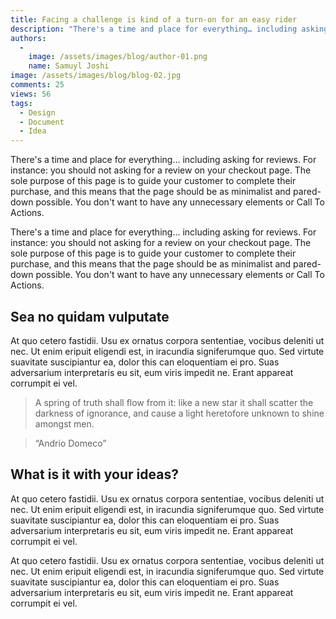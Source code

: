 ```yaml
---
title: Facing a challenge is kind of a turn-on for an easy rider
description: "There's a time and place for everything… including asking for reviews. For instance: you should not asking for a review on your checkout page."
authors:
  -
    image: /assets/images/blog/author-01.png
    name: Samuyl Joshi
image: /assets/images/blog/blog-02.jpg
comments: 25
views: 56
tags: 
  - Design
  - Document
  - Idea
---
```

There's a time and place for everything… including asking for reviews. For instance: you should not asking for a review on your checkout page. The sole purpose of this page is to guide your customer to complete their purchase, and this means that the page should be as minimalist and pared-down possible. You don't want to have any unnecessary elements or Call To Actions.

There's a time and place for everything… including asking for reviews. For instance: you should not asking for a review on your checkout page. The sole purpose of this page is to guide your customer to complete their purchase, and this means that the page should be as minimalist and pared-down possible. You don't want to have any unnecessary elements or Call To Actions.

## Sea no quidam vulputate

At quo cetero fastidii. Usu ex ornatus corpora sententiae, vocibus deleniti ut nec. Ut enim eripuit eligendi est, in iracundia signiferumque quo. Sed virtute suavitate suscipiantur ea, dolor this can eloquentiam ei pro. Suas adversarium interpretaris eu sit, eum viris impedit ne. Erant appareat corrumpit ei vel.

> A spring of truth shall flow from it: like a new star it shall scatter the darkness of ignorance, and cause a light heretofore unknown to shine amongst men.

> “Andrio Domeco”

## What is it with your ideas?

At quo cetero fastidii. Usu ex ornatus corpora sententiae, vocibus deleniti ut nec. Ut enim eripuit eligendi est, in iracundia signiferumque quo. Sed virtute suavitate suscipiantur ea, dolor this can eloquentiam ei pro. Suas adversarium interpretaris eu sit, eum viris impedit ne. Erant appareat corrumpit ei vel.

At quo cetero fastidii. Usu ex ornatus corpora sententiae, vocibus deleniti ut nec. Ut enim eripuit eligendi est, in iracundia signiferumque quo. Sed virtute suavitate suscipiantur ea, dolor this can eloquentiam ei pro. Suas adversarium interpretaris eu sit, eum viris impedit ne. Erant appareat corrumpit ei vel.